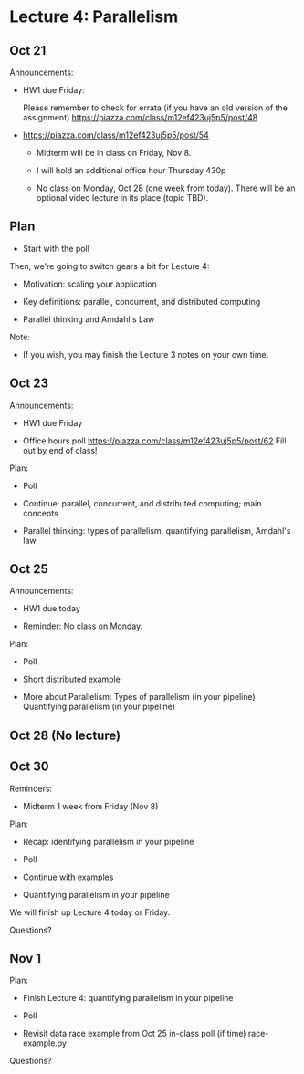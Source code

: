 # Lecture 4: Parallelism

## Oct 21

Announcements:

- HW1 due Friday:

    Please remember to check for errata (if you have an old version of the assignment)
    https://piazza.com/class/m12ef423uj5p5/post/48

- https://piazza.com/class/m12ef423uj5p5/post/54

  + Midterm will be in class on Friday, Nov 8.

  + I will hold an additional office hour Thursday 430p

  + No class on Monday, Oct 28 (one week from today).
  There will be an optional video lecture in its place (topic TBD).

## Plan

- Start with the poll

Then, we're going to switch gears a bit for Lecture 4:

- Motivation: scaling your application

- Key definitions: parallel, concurrent, and distributed computing

- Parallel thinking and Amdahl's Law

Note:

- If you wish, you may finish the Lecture 3 notes on your own time.

## Oct 23

Announcements:

- HW1 due Friday

- Office hours poll
  https://piazza.com/class/m12ef423uj5p5/post/62
  Fill out by end of class!

Plan:

- Poll

- Continue: parallel, concurrent, and distributed computing; main concepts

- Parallel thinking: types of parallelism, quantifying parallelism, Amdahl's law

## Oct 25

Announcements:

- HW1 due today

- Reminder: No class on Monday.

Plan:

- Poll

- Short distributed example

- More about Parallelism:
  Types of parallelism (in your pipeline)
  Quantifying parallelism (in your pipeline)

## Oct 28 (No lecture)

## Oct 30

Reminders:

- Midterm 1 week from Friday (Nov 8)

Plan:

- Recap: identifying parallelism in your pipeline

- Poll

- Continue with examples

- Quantifying parallelism in your pipeline

We will finish up Lecture 4 today or Friday.

Questions?

## Nov 1

Plan:

- Finish Lecture 4: quantifying parallelism in your pipeline

- Poll

- Revisit data race example from Oct 25 in-class poll (if time)
  race-example.py

Questions?
